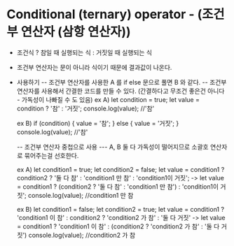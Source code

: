 # Conditional (ternary) operator - (조건부 연산자 (삼항 연산자))

- 조건식 ? 참일 때 실행되는 식 : 거짓일 때 실행되는 식
- 조건부 연산자는 문이 아니라 식이기 때문에 결과값이 나온다.

- 사용하기
  -- 조건부 연산자를 사용한 A 를 if else 문으로 풀면 B 와 같다.
  -- 조건부 연산자를 사용해서 간결한 코드를 만들 수 있다. (간결하다고 무조건 좋은건 아니다 - 가독성이 나빠질 수 도 있음)
  ex A)
  let condition = true;
  let value = condition ? '참' : '거짓';
  console.log(value); //'참'

  ex B)
  if (condition) {
  value = '참';
  } else {
  value = '거짓';
  }
  console.log(value); //'참'

  -- 조건부 연산자 중첩으로 사용
  --- A, B 둘 다 가독성이 떨어지므로 소괄호 연산자로 묶어주는걸 선호한다.

  ex A)
  let condition1 = true;
  let condition2 = false;
  let value = condition1 ? condition2 ? '둘 다 참' : 'condition1 만 참' : 'condition1이 거짓';
  ->
  let value = condition1 ? (condition2 ? '둘 다 참' : 'condition1 만 참') : 'condition1이 거짓';
  console.log(value); //condition1 만 참

  ex B)
  let condition1 = false;
  let condition2 = true;
  let value = condition1 ? 'condition1 이 참' : condition2 ? 'condition2 가 참' : '둘 다 거짓'
  ->
  let value = condition1 ? 'condition1 이 참' : (condition2 ? 'condition2 가 참' : '둘 다 거짓')
  console.log(value); //condition2 가 참
